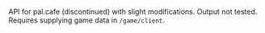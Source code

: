 API for pal.cafe (discontinued) with slight modifications. Output not tested. Requires supplying game data in `/game/client`.